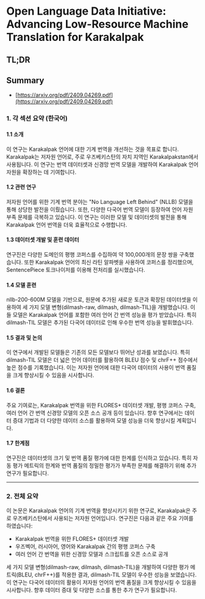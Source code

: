 # Open Language Data Initiative: Advancing Low-Resource Machine Translation for Karakalpak
## TL;DR
## Summary
- [https://arxiv.org/pdf/2409.04269.pdf](https://arxiv.org/pdf/2409.04269.pdf)

### 1. 각 섹션 요약 (한국어)

#### 1.1 소개
이 연구는 Karakalpak 언어에 대한 기계 번역을 개선하는 것을 목표로 합니다. Karakalpak는 저자원 언어로, 주로 우즈베키스탄의 자치 지역인 Karakalpakstan에서 사용됩니다. 이 연구는 번역 데이터셋과 신경망 번역 모델을 개발하여 Karakalpak 언어 자원을 확장하는 데 기여합니다.

#### 1.2 관련 연구
저자원 언어를 위한 기계 번역 분야는 "No Language Left Behind" (NLLB) 모델을 통해 상당한 발전을 이뤘습니다. 또한, 다양한 다국어 번역 모델이 등장하여 언어 자원 부족 문제를 극복하고 있습니다. 이 연구는 이러한 모델 및 데이터셋의 발전을 통해 Karakalpak 언어 번역을 더욱 효율적으로 수행합니다.

#### 1.3 데이터셋 개발 및 훈련 데이터
연구진은 다양한 도메인의 평행 코퍼스를 수집하여 약 100,000개의 문장 쌍을 구축했습니다. 또한 Karakalpak 언어의 최신 라틴 알파벳을 사용하여 코퍼스를 정리했으며, SentencePiece 토크나이저를 이용해 전처리를 실시했습니다.

#### 1.4 모델 훈련
nllb-200-600M 모델을 기반으로, 원문에 추가된 새로운 토큰과 확장된 데이터셋을 이용하여 세 가지 모델 변형(dilmash-raw, dilmash, dilmash-TIL)을 개발했습니다. 이들 모델은 Karakalpak 언어를 포함한 여러 언어 간 번역 성능을 평가 받았습니다. 특히 dilmash-TIL 모델은 추가된 다국어 데이터로 인해 우수한 번역 성능을 발휘했습니다.

#### 1.5 결과 및 논의
이 연구에서 개발된 모델들은 기존의 모든 모델보다 뛰어난 성과를 보였습니다. 특히 dilmash-TIL 모델은 더 넓은 언어 데이터를 활용하여 BLEU 점수 및 chrF++ 점수에서 높은 점수를 기록했습니다. 이는 저자원 언어에 대한 다국어 데이터의 사용이 번역 품질을 크게 향상시킬 수 있음을 시사합니다.

#### 1.6 결론
주요 기여로는, Karakalpak 번역을 위한 FLORES+ 데이터셋 개발, 평행 코퍼스 구축, 여러 언어 간 번역 신경망 모델의 오픈 소스 공개 등이 있습니다. 향후 연구에서는 데이터 증대 기법과 더 다양한 데이터 소스를 활용하여 모델 성능을 더욱 향상시킬 계획입니다.

#### 1.7 한계점
연구진은 데이터셋의 크기 및 번역 품질 평가에 대한 한계를 인식하고 있습니다. 특히 자동 평가 메트릭의 한계와 번역 품질의 정밀한 평가가 부족한 문제를 해결하기 위해 추가 연구가 필요합니다.

---
### 2. 전체 요약

이 논문은 Karakalpak 언어의 기계 번역을 향상시키기 위한 연구로, Karakalpak은 주로 우즈베키스탄에서 사용되는 저자원 언어입니다. 연구진은 다음과 같은 주요 기여를 하였습니다:

- Karakalpak 번역을 위한 FLORES+ 데이터셋 개발
- 우즈벡어, 러시아어, 영어와 Karakalpak 간의 평행 코퍼스 구축
- 여러 언어 간 번역을 위한 신경망 모델과 스크립트를 오픈 소스로 공개

세 가지 모델 변형(dilmash-raw, dilmash, dilmash-TIL)을 개발하여 다양한 평가 메트릭(BLEU, chrF++)를 적용한 결과, dilmash-TIL 모델이 우수한 성능을 보였습니다. 이 연구는 다국어 데이터의 활용이 저자원 언어의 번역 품질을 크게 향상시킬 수 있음을 시사합니다. 향후 데이터 증대 및 다양한 소스를 통한 추가 연구가 필요합니다.

